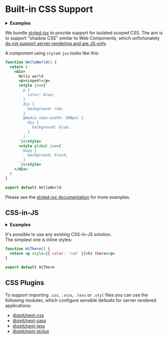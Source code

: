 # Built-in CSS Support

<details>
  <summary><b>Examples</b></summary>
  <ul>
    <li><a href="https://github.com/zeit/next.js/tree/canary/examples/basic-css">Basic CSS</a></li>
  </ul>
</details>

We bundle [styled-jsx](https://github.com/zeit/styled-jsx) to provide support for isolated scoped CSS. The aim is to support "shadow CSS" similar to Web Components, which unfortunately [do not support server-rendering and are JS-only](https://github.com/w3c/webcomponents/issues/71).

A component using `styled-jsx` looks like this:

```jsx
function HelloWorld() {
  return (
    <div>
      Hello world
      <p>scoped!</p>
      <style jsx>{`
        p {
          color: blue;
        }
        div {
          background: red;
        }
        @media (max-width: 600px) {
          div {
            background: blue;
          }
        }
      `}</style>
      <style global jsx>{`
        body {
          background: black;
        }
      `}</style>
    </div>
  )
}

export default HelloWorld
```

Please see the [styled-jsx documentation](https://github.com/zeit/styled-jsx) for more examples.

## CSS-in-JS

<details>
  <summary><b>Examples</b></summary>
  <ul>
    <li><a href="https://github.com/zeit/next.js/tree/canary/examples/with-styled-components">Styled components</a></li>
    <li><a href="https://github.com/zeit/next.js/tree/canary/examples/with-styletron">Styletron</a></li>
    <li><a href="https://github.com/zeit/next.js/tree/canary/examples/with-glamor">Glamor</a></li>
    <li><a href="https://github.com/zeit/next.js/tree/canary/examples/with-cxs">Cxs</a></li>
    <li><a href="https://github.com/zeit/next.js/tree/canary/examples/with-aphrodite">Aphrodite</a></li>
    <li><a href="https://github.com/zeit/next.js/tree/canary/examples/with-fela">Fela</a></li>
  </ul>
</details>

It's possible to use any existing CSS-in-JS solution. The simplest one is inline styles:

```jsx
function HiThere() {
  return <p style={{ color: 'red' }}>hi there</p>
}

export default HiThere
```

## CSS Plugins

To support importing `.css`, `.scss`, `.less` or `.styl` files you can use the following modules, which configure sensible defaults for server rendered applications:

- [@zeit/next-css](https://github.com/zeit/next-plugins/tree/master/packages/next-css)
- [@zeit/next-sass](https://github.com/zeit/next-plugins/tree/master/packages/next-sass)
- [@zeit/next-less](https://github.com/zeit/next-plugins/tree/master/packages/next-less)
- [@zeit/next-stylus](https://github.com/zeit/next-plugins/tree/master/packages/next-stylus)
